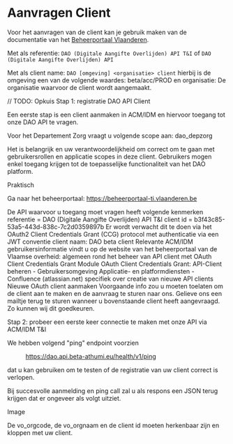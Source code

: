 # Aanvragen Client

Voor het aanvragen van de client kan je gebruik maken van de documentatie van het [Beheerportaal Vlaanderen](https://vlaamseoverheid.atlassian.net/wiki/spaces/IKPubliek/pages/6282739963/Uw+OAuth-client+beheren+via+het+ACM-Beheerportaal).

Met als referentie: `DAO (Digitale Aangifte Overlijden) API T&I` of `DAO (Digitale Aangifte Overlijden) API`  

Met als client name: `DAO [omgeving] <organisatie> client` 
hierbij is de omgeving een van de volgende waardes: beta/acc/PROD 
en organisatie: De organisatie waarvoor de client wordt aangemaakt. 

// TODO: Opkuis
Stap 1: registratie DAO API Client
 
Een eerste stap is een client aanmaken in ACM/IDM en hiervoor toegang tot onze DAO API te vragen.
 
Voor het Departement Zorg vraagt u volgende scope aan: dao_depzorg
 
Het is belangrijk en uw verantwoordelijkheid om correct om te gaan met gebruikersrollen en applicatie scopes in deze client. Gebruikers mogen enkel toegang krijgen tot de toepasselijke functionaliteit van het DAO platform. 
 
Praktisch
 
Ga naar het beheerportaal: https://beheerportaal-ti.vlaanderen.be
 
De API waarvoor u toegang moet vragen heeft volgende kenmerken
referentie = DAO (Digitale Aangifte Overlijden) API T&I
client id = b3f43c85-53a5-443d-838c-7c2d0359897b
Er wordt verwacht dit te doen via
het  OAuth2 Client Credentials Grant (CCG) protocol
met authenticatie via een JWT
conventie client naam: DAO beta <organisatie> client
Relevante ACM/IDM gebruikersinformatie vindt u op de website van het beheerportaal van de Vlaamse overheid:
algemeen rond het beheer van API client met OAuth Client Credentials Grant
Module OAuth Client Credentials Grant: API-Client beheren - Gebruikersomgeving Applicatie- en platformdiensten - Confluence (atlassian.net)
specifiek over creatie van nieuwe API clients
Nieuwe OAuth client aanmaken
Voorgaande info zou u moeten toelaten om de client aan te maken en de aanvraag te sturen naar ons.
Gelieve ons een mailtje terug te sturen wanneer u bovenstaande client heeft aangevraagd. Zo kunnen wij dit goedkeuren.
 
 
Stap 2: probeer een eerste keer connectie te maken met onze API via ACM/IDM T&I
 
We hebben volgend "ping" endpoint voorzien 
 
      https://dao.api.beta-athumi.eu/health/v1/ping
 
dat u kan gebruiken om te testen of de registratie van uw client correct is verlopen.
 
Bij succesvolle aanmelding en ping call zal u als respons een JSON terug krijgen dat er ongeveer als volgt uitziet.
 
Image
 
De vo_orgcode, de vo_orgnaam en de client id moeten herkenbaar zijn en kloppen met uw client.
